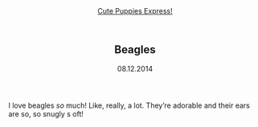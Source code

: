 <header>
  <a class="logo" href="#">Cute Puppies Express!</a>
</header>

<article>
  <header>
    <h1>Beagles</h1>
    <time>08.12.2014</time>
  </header>
  <p>I love beagles <em>so</em> much! Like, really, a lot. They’re adorable and their ears are so, so snugly s oft!</p>
</article>


